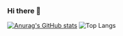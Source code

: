 ### Hi there 👋

<!--
**arzafiruddin/arzafiruddin** is a ✨ _special_ ✨ repository because its `README.md` (this file) appears on your GitHub profile.

Here are some ideas to get you started:

- 🔭 I’m currently working on ...
- 🌱 I’m currently learning ...
- 👯 I’m looking to collaborate on ...
- 🤔 I’m looking for help with ...
- 💬 Ask me about ...
- 📫 How to reach me: ...
- 😄 Pronouns: ...
- ⚡ Fun fact: ...
-->

[![Anurag's GitHub stats](https://github-readme-stats.vercel.app/api?username=arzafiruddin)](https://github.com/arzafiruddin/github-readme-stats)
![Top Langs](https://github-readme-stats.vercel.app/api/top-langs/?username=arzafiruddin&layout=default)
